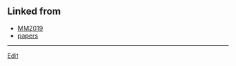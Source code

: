 ---
---
## Linked from

* [MM2019](MM2019.md)
* [papers](papers.md)


----
[Edit](https://github.com/vitroid/vitroid.github.io/edit/master/MD/MM2019.md)
